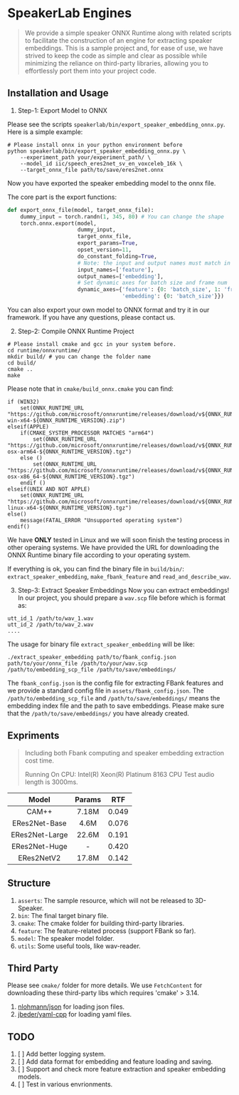 # SpeakerLab Engines
> We provide a simple speaker ONNX Runtime along with related scripts to facilitate the construction of an engine for extracting speaker embeddings. This is a sample project and, for ease of use, we have strived to keep the code as simple and clear as possible while minimizing the reliance on third-party libraries, allowing you to effortlessly port them into your project code.


## Installation and Usage

1. Step-1: Export Model to ONNX 

Please see the scripts `speakerlab/bin/export_speaker_embedding_onnx.py`. Here is a simple example:
```shell
# Please install onnx in your python environment before
python speakerlab/bin/export_speaker_embedding_onnx.py \
    --experiment_path your/experiment_path/ \
    --model_id iic/speech_eres2net_sv_en_voxceleb_16k \
    --target_onnx_file path/to/save/eres2net.onnx
```
Now you have exported the speaker embedding model to the onnx file.

The core part is the export functions:
```python
def export_onnx_file(model, target_onnx_file):
    dummy_input = torch.randn(1, 345, 80) # You can change the shape
    torch.onnx.export(model,
                      dummy_input,
                      target_onnx_file,
                      export_params=True,
                      opset_version=11,
                      do_constant_folding=True,
                      # Note: the input and output names must match in the ONNX Runtime
                      input_names=['feature'],
                      output_names=['embedding'],
                      # Set dynamic axes for batch size and frame num
                      dynamic_axes={'feature': {0: 'batch_size', 1: 'frame_num'},
                                    'embedding': {0: 'batch_size'}})
```
You can also export your own model to ONNX format and try it in our framework. If you have any questions, please contact us.


2. Step-2: Compile ONNX Runtime Project
```shell
# Please install cmake and gcc in your system before.
cd runtime/onnxruntime/
mkdir build/ # you can change the folder name
cd build/
cmake ..
make
```
Please note that in `cmake/build_onnx.cmake` you can find:
```shell
if (WIN32)
    set(ONNX_RUNTIME_URL "https://github.com/microsoft/onnxruntime/releases/download/v${ONNX_RUNTIME_VERSION}/onnxruntime-win-x64-${ONNX_RUNTIME_VERSION}.zip")
elseif(APPLE)
    if(CMAKE_SYSTEM_PROCESSOR MATCHES "arm64")
        set(ONNX_RUNTIME_URL "https://github.com/microsoft/onnxruntime/releases/download/v${ONNX_RUNTIME_VERSION}/onnxruntime-osx-arm64-${ONNX_RUNTIME_VERSION}.tgz")
    else ()
        set(ONNX_RUNTIME_URL "https://github.com/microsoft/onnxruntime/releases/download/v${ONNX_RUNTIME_VERSION}/onnxruntime-osx-x86_64-${ONNX_RUNTIME_VERSION}.tgz")
    endif ()
elseif(UNIX AND NOT APPLE)
    set(ONNX_RUNTIME_URL "https://github.com/microsoft/onnxruntime/releases/download/v${ONNX_RUNTIME_VERSION}/onnxruntime-linux-x64-${ONNX_RUNTIME_VERSION}.tgz")
else()
    message(FATAL_ERROR "Unsupported operating system")
endif()
```

We have **ONLY** tested in Linux and we will soon finish the testing process in other operaing systems. We have provided the URL for downloading the ONNX Runtime binary file according to your operating system.

If everything is ok, you can find the binary file in `build/bin/`: `extract_speaker_embedding`, `make_fbank_feature` and `read_and_describe_wav`.

3. Step-3: Extract Speaker Embeddings
Now you can extract embeddings! In our project, you should prepare a `wav.scp` file before which is format as:
```text
utt_id_1 /path/to/wav_1.wav
utt_id_2 /path/to/wav_2.wav
....
```
The usage for binary file `extract_speaker_embedding` will be like:
```shell
./extract_speaker_embedding path/to/fbank_config.json path/to/your/onnx_file /path/to/your/wav.scp /path/to/embedding_scp_file /path/to/save/embeddings/
```
The `fbank_config.json` is the config file for extracting FBank features and we provide a standard config file in `assets/fbank_config.json`.
The `/path/to/embedding_scp_file` and `/path/to/save/embeddings/` means the embedding index file and the path to save embeddings. Please make sure that the `/path/to/save/embeddings/` you have already created.


## Expriments
> Including both Fbank computing and speaker embedding extraction cost time.
> 
> Running On CPU: Intel(R) Xeon(R) Platinum 8163 CPU
> Test audio length is 3000ms.

|Model|Params|RTF|
|:-:|:-:|:-:|
|CAM++|7.18M|0.049|
|ERes2Net-Base|4.6M|0.076|
|ERes2Net-Large|22.6M|0.191|
|ERes2Net-Huge|-|0.420|
|ERes2NetV2|17.8M|0.142|


## Structure
1. `asserts`: The sample resource, which will not be released to 3D-Speaker.
2. `bin`: The final target binary file.
3. `cmake`: The cmake folder for building third-party libraries.
4. `feature`: The feature-related process (support FBank so far).
5. `model`: The speaker model folder.
6. `utils`: Some useful tools, like wav-reader.


## Third Party
Please see `cmake/` folder for more details. We use `FetchContent` for downloading these third-party libs which requires 
'cmake' > 3.14.
1. [nlohmann/json](https://json.nlohmann.me/) for loading json files.
2. [jbeder/yaml-cpp](https://github.com/jbeder/yaml-cpp) for loading yaml files.

## TODO
1. [ ] Add better logging system.
2. [ ] Add data format for embedding and feature loading and saving.
3. [ ] Support and check more feature extraction and speaker embedding models.
4. [ ] Test in various envrionments.
